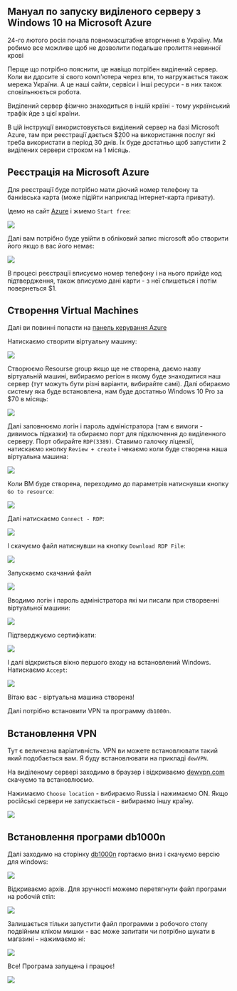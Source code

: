 ## Мануал по запуску виділеного серверу з Windows 10 на Microsoft Azure

24-го лютого росія почала повномасштабне вторгнення в Україну. Ми робимо все можливе щоб не дозволити подальше пролиття невинної крові

Перще що потрібно пояснити, це навіщо потрібен виділений сервер.
Коли ви ддосите зі свого комп'ютера через впн, то нагружається також мережа України.
А це наші сайти, сервіси і інші ресурси - в них також сповільнюється робота.

Виділений сервер фізично знаходиться в іншій країні - тому український трафік йде з цієї країни.

В цій інструкції використовується виділений сервер на базі Microsoft Azure, там при реєстрації дається $200 на використання послуг які треба використати в період 30 днів.
Їх буде достатньо щоб запустити 2 виділених сервери строком на 1 місяць.

## Реєстрація на Microsoft Azure

Для реєстрації буде потрібно мати діючий номер телефону та банківська карта (може підійти наприклад інтернет-карта привату).

Ідемо на сайт [Azure](https://azure.microsoft.com/) і жмемо `Start free`:

![](images/azure/tutorial-1.png)

Далі вам потрібно буде увійти в обліковий запис microsoft або створити його якщо в вас його немає:

![](images/azure/tutorial-2.png)

В процесі реєстрації вписуємо номер телефону і на нього прийде код підтвердження, також вписуємо дані карти - з неї спишеться і потім повернеться $1.

## Створення Virtual Machines

Далі ви повинні попасти на [панель керування Azure](https://portal.azure.com/#home)

Натискаємо створити віртуальну машину:

![](images/azure/tutorial-3.png)

Створюємо Resourse group якщо ще не створена, даємо назву віртуальній машині, вибираємо регіон в якому буде знаходитися наш сервер (тут можуть бути різні варіанти, вибирайте самі).
Далі обираємо систему яка буде встановлена, нам буде достатньо Windows 10 Pro за $70 в місяць:

![](images/azure/tutorial-4.png)

Далі заповнюємо логін і пароль адміністратора (там є вимоги - дивимось підказки) та обираємо порт для підключення до виділенного серверу. Порт обирайте `RDP(3389)`.
Ставимо галочку ліцензії, натискаємо кнопку `Review + create` і чекаємо коли буде створена наша віртуальна машина:

![](images/azure/tutorial-5.png)

Коли ВМ буде створена, переходимо до параметрів натиснувши кнопку `Go to resource`:

![](images/azure/tutorial-6.png)

Далі натискаємо `Connect - RDP`:

![](images/azure/tutorial-7.png)

І скачуємо файл натиснувши на кнопку `Download RDP File`:

![](images/azure/tutorial-8.png)

Запускаємо скачаний файл

![](images/azure/tutorial-9.png)

Вводимо логін і пароль адміністратора які ми писали при створвенні віртуальної машини:

![](images/azure/tutorial-10.png)

Підтверджуємо сертифікати:

![](images/azure/tutorial-11.png)

І далі відкриється вікно першого входу на встановлений Windows.
Натискаємо `Accept`:

![](images/azure/tutorial-12.png)

Вітаю вас - віртуальна машина створена!

Далі потрібно встановити VPN та программу `db1000n`.

## Встановлення VPN

Тут є величезна варіативність.
VPN ви можете встановлювати такий який подобається вам.
Я буду встановлювати на прикладі `dewVPN`.

На виділеному сервері заходимо в браузер і відкриваємо [dewvpn.com](https://www.dewvpn.com/) скачуємо та встановлюємо.

Нажимаємо `Choose location` - вибираємо Russia і нажимаємо ON.
Якщо російські сервери не запускається - вибираємо іншу країну.

![](images/azure/tutorial-13.png)

## Встановлення програми db1000n

Далі заходимо на сторінку [db1000n](https://github.com/Arriven/db1000n) гортаємо вниз і скачуємо версію для windows:

![](images/azure/tutorial-14.png)

Відкриваємо архів.
Для зручності можемо перетягнути файл програми на робочій стіл:

![](images/azure/tutorial-15.png)

Залишається тільки запустити файл программи з робочого столу подвійним кліком мишки - вас може запитати чи потрібно шукати в магазині - нажимаємо ні:

![](images/azure/tutorial-16.png)

Все!
Програма запущена і працює!

![](images/azure/tutorial-17.png)
